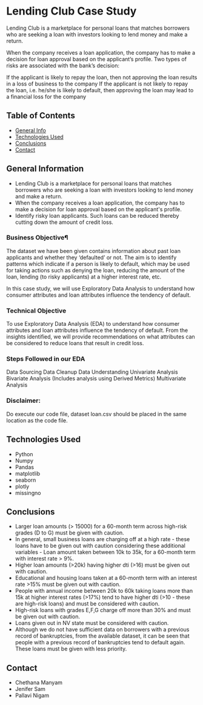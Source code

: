 # Lending Club Case Study
Lending Club is a marketplace for personal loans that matches borrowers who are seeking a loan with investors looking to lend money and make a return.

When the company receives a loan application, the company has to make a decision for loan approval based on the applicant’s profile. Two types of risks are associated with the bank’s decision:

If the applicant is likely to repay the loan, then not approving the loan results in a loss of business to the company
If the applicant is not likely to repay the loan, i.e. he/she is likely to default, then approving the loan may lead to a financial loss for the company 

## Table of Contents
* [General Info](#general-information)
* [Technologies Used](#technologies-used)
* [Conclusions](#conclusions)
* [Contact](#contact)

## General Information
- Lending Club is a marketplace for personal loans that matches borrowers who are seeking a loan with investors looking to lend money and make a return.
- When the company receives a loan application, the company has to make a decision for loan approval based on the applicant's profile.
- Identify risky loan applicants. Such loans can be reduced thereby cutting down the amount of credit loss.

### Business Objective¶
The dataset we have been given contains information about past loan applicants and whether they ‘defaulted’ or not. The aim is to identify patterns which indicate if a person is likely to default, which may be used for taking actions such as denying the loan, reducing the amount of the loan, lending (to risky applicants) at a higher interest rate, etc.

In this case study, we will use Exploratory Data Analysis to understand how consumer attributes and loan attributes influence the tendency of default.

### Technical Objective
To use Exploratory Data Analysis (EDA) to understand how consumer attributes and loan attributes influence the tendency of default. From the insights identified, we will provide recommendations on what attributes can be considered to reduce loans that result in credit loss.

### Steps Followed in our EDA
Data Sourcing
Data Cleanup
Data Understanding
Univariate Analysis
Bivariate Analysis (Includes analysis using Derived Metrics)
Multivariate Analysis

### Disclaimer:
Do execute our code file, dataset loan.csv should be placed in the same location as the code file.

## Technologies Used
- Python
- Numpy
- Pandas
- matplotlib
- seaborn
- plotly
- missingno

## Conclusions
- Larger loan amounts (> 15000) for a 60-month term across high-risk grades (D to G) must be given with caution.​
- In general, small business loans are charging off at a high rate - these loans have to be given out with caution considering these additional variables - Loan amount taken between 10k to 35k, for a 60-month term with interest rate > 9%.​
- Higher loan amounts (>20k) having higher dti (>16) must be given out with caution.​
- Educational and housing loans taken at a 60-month term with an interest rate >15% must be given out with caution.​
- People with annual income between 20k to 60k taking loans more than 15k at higher interest rates (>17%) tend to have higher dti (>10 - these are high-risk loans) and must be considered with caution.​
- High-risk loans with grades E,F,G charge off more than 30% and must be given out with caution.​
- Loans given out in NV state must be considered with caution.​
- Although we do not have sufficient data on borrowers with a previous record of bankruptcies, from the available dataset, it can be seen that people with a previous record of bankruptcies tend to default again. These loans must be given with less priority.

## Contact
- Chethana Manyam​
- Jenifer Sam​
- Pallavi Nigam 
